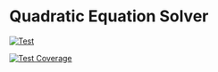 # Quadratic Equation Solver

[![Test](https://github.com/pozys/quadratic-equation-solver/actions/workflows/test.yml/badge.svg)](https://github.com/pozys/quadratic-equation-solver/actions/workflows/test.yml)

[![Test Coverage](https://api.codeclimate.com/v1/badges/a183af9dcd61b9bc894e/test_coverage)](https://codeclimate.com/github/pozys/quadratic-equation-solver/test_coverage)

